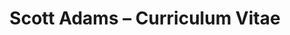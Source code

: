 ---
title: 'Scott Adams – Curriculum Vitae'
content:
    items: '@self.descendants'
    limit: '10'
    pagination: '1'
    order:
        dir: asc
    filter:
        type: item
---